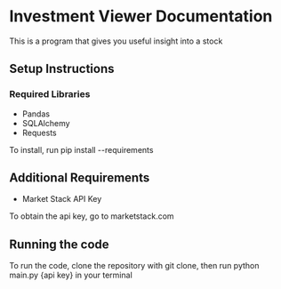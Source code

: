# Investment Viewer Documentation
This is a program that gives you useful insight into a stock

## Setup Instructions
### Required Libraries
* Pandas
* SQLAlchemy
* Requests

To install, run pip install --requirements

## Additional Requirements
* Market Stack API Key

To obtain the api key, go to marketstack.com

## Running the code
To run the code, clone the repository with git clone, then run python main.py {api key} in your terminal
